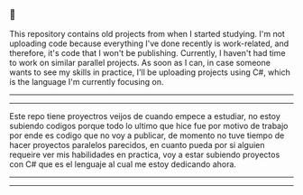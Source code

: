 ### 👋 ###
This repository contains old projects from when I started studying. I'm not uploading code because everything I've done recently is work-related, and therefore, it's code that I won't be publishing. Currently, I haven't had time to work on similar parallel projects. As soon as I can, in case someone wants to see my skills in practice, I'll be uploading projects using C#, which is the language I'm currently focusing on.

-------------------------------------------------------------------------------------------
-------------------------------------------------------------------------------------------

Este repo tiene proyectros veijos de cuando empece a estudiar, no estoy subiendo codigos porque todo lo ultimo que hice fue por motivo de trabajo por ende es codigo que no voy a publicar, de momento no tuve tiempo de hacer proyectos paralelos parecidos, en cuanto pueda por si alguien requeire ver mis habilidades en practica, voy a estar subiendo proyectos con C# que es el lenguaje al cual me estoy dedicando ahora.


-------------------------------------------------------------------------------------------
-------------------------------------------------------------------------------------------

